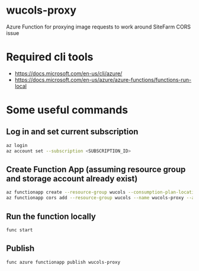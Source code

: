 # wucols-proxy
Azure Function for proxying image requests to work around SiteFarm CORS issue

# Required cli tools
- https://docs.microsoft.com/en-us/cli/azure/
- https://docs.microsoft.com/en-us/azure/azure-functions/functions-run-local

# Some useful commands

## Log in and set current subscription
```bash
az login
az account set --subscription <SUBSCRIPTION_ID>
```

## Create Function App (assuming resource group and storage account already exist)
```bash
az functionapp create --resource-group wucols --consumption-plan-location westus2 --runtime dotnet --functions-version 4 --name wucols-proxy --storage-account wucols --os-type Linux
az functionapp cors add --resource-group wucols --name wucols-proxy --allowed-origins <SPACE_SEPARATED_ORIGINS>
```

## Run the function locally
```bash
func start
```

## Publish
```bash
func azure functionapp publish wucols-proxy
```





